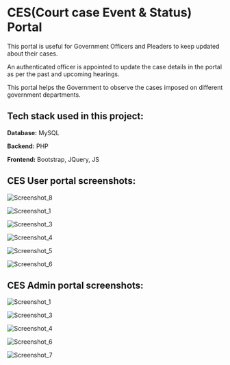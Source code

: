 
# CES(Court case Event & Status) Portal

This portal is useful for Government Officers and
Pleaders to keep updated about their cases.

An authenticated officer is appointed to update the
case details in the portal as per the past and
upcoming hearings.

This portal helps the Government to
observe the cases imposed on different
government departments.

## Tech stack used in this project:

**Database:** MySQL

**Backend:** PHP

**Frontend:** Bootstrap, JQuery, JS

## CES User portal screenshots:

![Screenshot_8](https://github.com/DeveloperKrutik/CES-Portal/assets/75407092/ef4fce5a-8011-41b0-a278-80a0c9460316)

![Screenshot_1](https://github.com/DeveloperKrutik/CES-Portal/assets/75407092/4cc15b30-ae5a-4ef8-83f3-165eef30a427)

![Screenshot_3](https://github.com/DeveloperKrutik/CES-Portal/assets/75407092/caac79ae-57a9-4a42-a183-d2710e099b41)

![Screenshot_4](https://github.com/DeveloperKrutik/CES-Portal/assets/75407092/1dd3cea8-82e1-4b83-b5ff-e06a6fcf9020)

![Screenshot_5](https://github.com/DeveloperKrutik/CES-Portal/assets/75407092/6f8505b3-eca4-47e7-8e90-62c7d813e549)

![Screenshot_6](https://github.com/DeveloperKrutik/CES-Portal/assets/75407092/685613be-6b9f-4093-993d-e3b05f7d7a6d)


## CES Admin portal screenshots:

![Screenshot_1](https://github.com/DeveloperKrutik/CES-Portal/assets/75407092/d5ba3d49-7cdc-4191-ba1e-bbf96c5f51bb)

![Screenshot_3](https://github.com/DeveloperKrutik/CES-Portal/assets/75407092/9c9223ee-4710-410d-8d0a-02526f2944d8)

![Screenshot_4](https://github.com/DeveloperKrutik/CES-Portal/assets/75407092/20b27b5f-1e00-4b5f-989b-a10c90d62911)

![Screenshot_6](https://github.com/DeveloperKrutik/CES-Portal/assets/75407092/143348aa-0589-4891-a076-6193d8075c8a)

![Screenshot_7](https://github.com/DeveloperKrutik/CES-Portal/assets/75407092/adbf83bd-a824-4c77-8e91-74e07578e4ea)
